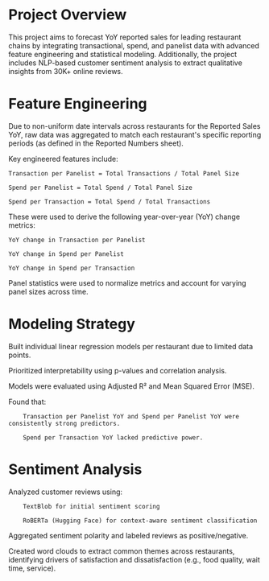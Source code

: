 # Project Overview
This project aims to forecast YoY reported sales for leading restaurant chains by integrating transactional, spend, and panelist data with advanced feature engineering and statistical modeling. Additionally, the project includes NLP-based customer sentiment analysis to extract qualitative insights from 30K+ online reviews.

# Feature Engineering

Due to non-uniform date intervals across restaurants for the Reported Sales YoY, raw data was aggregated to match each restaurant's specific reporting periods (as defined in the Reported Numbers sheet).

Key engineered features include:

    Transaction per Panelist = Total Transactions / Total Panel Size

    Spend per Panelist = Total Spend / Total Panel Size

    Spend per Transaction = Total Spend / Total Transactions

These were used to derive the following year-over-year (YoY) change metrics:

    YoY change in Transaction per Panelist

    YoY change in Spend per Panelist

    YoY change in Spend per Transaction

Panel statistics were used to normalize metrics and account for varying panel sizes across time.

# Modeling Strategy

Built individual linear regression models per restaurant due to limited data points.

Prioritized interpretability using p-values and correlation analysis.

Models were evaluated using Adjusted R² and Mean Squared Error (MSE).

Found that:

        Transaction per Panelist YoY and Spend per Panelist YoY were consistently strong predictors.

        Spend per Transaction YoY lacked predictive power.

# Sentiment Analysis

Analyzed customer reviews using:

        TextBlob for initial sentiment scoring

        RoBERTa (Hugging Face) for context-aware sentiment classification

Aggregated sentiment polarity and labeled reviews as positive/negative.

Created word clouds to extract common themes across restaurants, identifying drivers of satisfaction and dissatisfaction (e.g., food quality, wait time, service).
